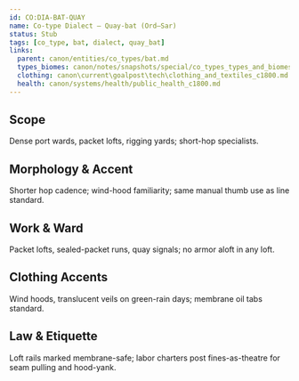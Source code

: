 ```yaml
---
id: CO:DIA-BAT-QUAY
name: Co-type Dialect — Quay-bat (Ord–Sar)
status: Stub
tags: [co_type, bat, dialect, quay_bat]
links:
  parent: canon/entities/co_types/bat.md
  types_biomes: canon/notes/snapshots/special/co_types_types_and_biomes.md
  clothing: canon\current\goalpost\tech\clothing_and_textiles_c1800.md
  health: canon/systems/health/public_health_c1800.md
---
```


## Scope
Dense port wards, packet lofts, rigging yards; short-hop specialists.

## Morphology & Accent
Shorter hop cadence; wind-hood familiarity; same manual thumb use as line standard.

## Work & Ward
Packet lofts, sealed-packet runs, quay signals; no armor aloft in any loft.

## Clothing Accents
Wind hoods, translucent veils on green-rain days; membrane oil tabs standard.

## Law & Etiquette
Loft rails marked membrane-safe; labor charters post fines-as-theatre for seam pulling and hood-yank.

